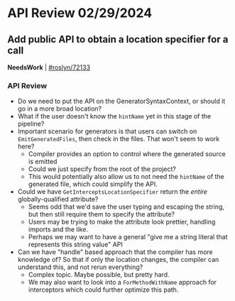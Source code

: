 # API Review 02/29/2024

## Add public API to obtain a location specifier for a call

**NeedsWork** | [#roslyn/72133](https://github.com/dotnet/roslyn/issues/72133#issuecomment-1972075512)

### API Review

* Do we need to put the API on the GeneratorSyntaxContext, or should it go in a more broad location?
* What if the user doesn't know the `hintName` yet in this stage of the pipeline?
* Important scenario for generators is that users can switch on `EmitGeneratedFiles`, then check
  in the files. That won't seem to work here?
    * Compiler provides an option to control where the generated source is emitted
    * Could we just specify from the root of the project?
    * This would potentially also allow us to not need the `hintName` of the generated file, which could simplify the API.
* Could we have `GetInterceptsLocationSpecifier` return the _entire_ globally-qualified attribute?
    * Seems odd that we'd save the user typing and escaping the string, but then still require them to specify the attribute?
    * Users may be trying to make the attribute look prettier, handling imports and the like.
    * Perhaps we may want to have a general "give me a string literal that represents this string value" API
* Can we have "handle" based approach that the compiler has more knowledge of? So that if only the location
  changes, the compiler can understand this, and not rerun everything?
    * Complex topic. Maybe possible, but pretty hard.
    * We may also want to look into a `ForMethodWithName` approach for interceptors which could further optimize this path.
